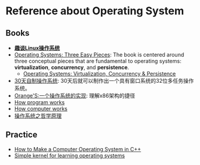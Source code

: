 # Reference about Operating System

## Books

- [**趣谈Linux操作系统**](https://workflowy.com/s/linux/N9wqKX5TJG4VFImw)
- [Operating Systems: Three Easy Pieces](https://teachyourselfcs.com/#operating-systems): The book is centered around three conceptual pieces that are fundamental to operating systems: **virtualization**, **concurrency**, and **persistence**. 
	- [Operating Systems: Virtualization, Concurrency & Persistence](https://www.educative.io/courses/operating-systems-virtualization-concurrency-persistence) 
- [30天自制操作系统](https://book.douban.com/subject/11530329/): 30天后就可以制作出一个具有窗口系统的32位多任务操作系统。
- [Orange'S:一个操作系统的实现](https://book.douban.com/subject/3735649/): 理解x86架构的捷径
- [How program works](https://book.douban.com/subject/26365491/)
- [How computer works](https://book.douban.com/subject/26397183/)
- [操作系统之哲学原理](https://book.douban.com/subject/10528447/)

## Practice

- [How to Make a Computer Operating System in C++](https://github.com/SamyPesse/How-to-Make-a-Computer-Operating-System)
- [Simple kernel for learning operating systems](https://github.com/MRNIU/SimpleKernel)